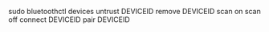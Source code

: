 sudo bluetoothctl
devices
untrust DEVICEID
remove DEVICEID
scan on
scan off
connect DEVICEID
pair DEVICEID
